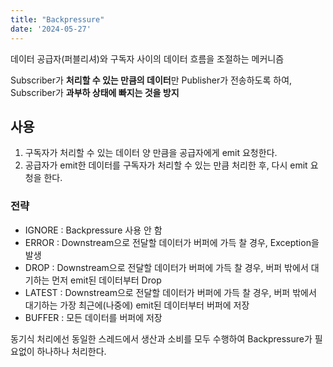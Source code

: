 ```yaml
---
title: "Backpressure"
date: '2024-05-27'
---
```


데이터 공급자(퍼블리셔)와 구독자 사이의 데이터 흐름을 조절하는 메커니즘

Subscriber가 **처리할 수 있는 만큼의 데이터**만 Publisher가 전송하도록 하여, 
Subscriber가 **과부하 상태에 빠지는 것을 방지**

## 사용

1. 구독자가 처리할 수 있는 데이터 양 만큼을 공급자에게 emit 요청한다.
2. 공급자가 emit한 데이터를 구독자가 처리할 수 있는 만큼 처리한 후,
다시 emit 요청을 한다.

### 전략

- IGNORE : Backpressure 사용 안 함
- ERROR : Downstream으로 전달할 데이터가 버퍼에 가득 찰 경우, Exception을 발생
- DROP : Downstream으로 전달할 데이터가 버퍼에 가득 찰 경우, 버퍼 밖에서 대기하는 먼저 emit된 데이터부터 Drop
- LATEST : Downstream으로 전달할 데이터가 버퍼에 가득 찰 경우, 버퍼 밖에서 대기하는 가장 최근에(나중에) emit된 데이터부터 버퍼에 저장
- BUFFER : 모든 데이터를 버퍼에 저장

동기식 처리에선 동일한 스레드에서 생산과 소비를 모두 수행하여 Backpressure가 필요없이 하나하나 처리한다.